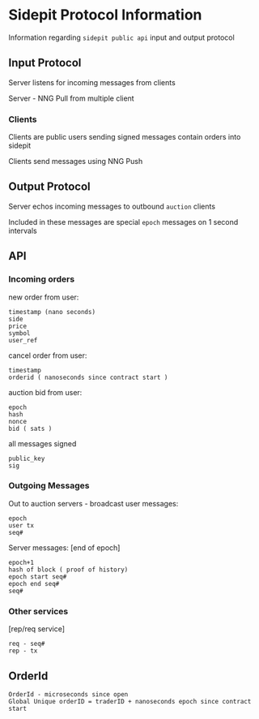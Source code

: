 # Sidepit Protocol Information
Information regarding `sidepit public api` input and output protocol 

## Input Protocol 
Server listens for incoming messages from clients 

Server - NNG Pull from multiple client 

### Clients 
Clients are public users sending signed messages contain orders into sidepit 

Clients send messages using NNG Push 

## Output Protocol 
Server echos incoming messages to outbound `auction` clients 

Included in these messages are special `epoch` messages on 1 second intervals 

## API
### Incoming orders 
new order from user:
```
timestamp (nano seconds) 
side
price 
symbol
user_ref
``` 
cancel order from user: 
```
timestamp
orderid ( nanoseconds since contract start )
```
auction bid from user: 
```
epoch
hash
nonce 
bid ( sats )
```
all messages signed
```
public_key
sig
```

### Outgoing Messages  
Out to auction servers - broadcast 
user messages: 
```
epoch 
user tx
seq# 
```
Server messages: 
[end of epoch]

```
epoch+1
hash of block ( proof of history)
epoch start seq#
epoch end seq# 
seq# 
```

### Other services  
[rep/req service]
```
req - seq# 
rep - tx 
```

## OrderId 
```
OrderId - microseconds since open 
Global Unique orderID = traderID + nanoseconds epoch since contract start
```
